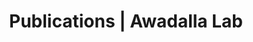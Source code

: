 ---
title: Publications | Awadalla Lab
permalink: /publications/
published: false
isPublic_b: true

publicationType_txt: journal
title_txt: "History of the journal of the Florida Medical Association."
pmid_tl: 4592274
publishDate_tdt: "1974-01-01T07:23:33.000Z"
journalTitle_txt: "JFMA, the Journal of the Florida Medical Association. Florida Medical Association"
volume_tpl: 61
issue_tpl: 1
authors_list: 
  - author_txt: "Collins CM"
---